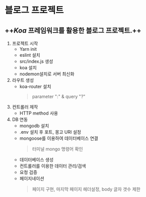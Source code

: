 # 블로그 프로젝트

## ++_Koa_ 프레임워크를 활용한 블로그 프로젝트.++

1. 프로젝트 시작
   - Yarn init
   - eslint 설치
   - src/index.js 생성
   - koa 설치
   - nodemon설치로 서버 최신화
2. 라우트 생성
   - koa-router 설치
     > parameter ":" & query "?"
3. 컨트롤러 제작
   - HTTP method 사용
4. DB 연동
   - mongodb 설치
   - .env 설치 후 포트, 몽고 URI 설정
   - mongoose를 이용하여 데이터베이스 연결
     > 터미널 mongo 명령어 확인
   - 데이터베이스 생성
   - 컨트롤러를 이용한 데이터 관리/검색
   - 요청 검증
   - 페이지네이션
     > 페이지 구현, 마지막 페이지 헤더설정, body 글자 갯수 제한
